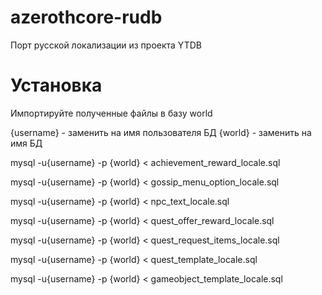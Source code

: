 # azerothcore-rudb
Порт русской локализации из проекта YTDB
# Установка
Импортируйте полученные файлы в базу world

{username} - заменить на имя пользователя БД
{world} - заменить на имя БД

mysql -u{username} -p {world} < achievement_reward_locale.sql

mysql -u{username} -p {world} < gossip_menu_option_locale.sql

mysql -u{username} -p {world} < npc_text_locale.sql

mysql -u{username} -p {world} < quest_offer_reward_locale.sql

mysql -u{username} -p {world} < quest_request_items_locale.sql

mysql -u{username} -p {world} < quest_template_locale.sql

mysql -u{username} -p {world} < gameobject_template_locale.sql
